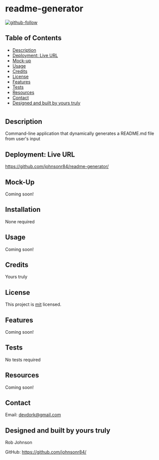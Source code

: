 
  # readme-generator 

  
  [![github-follow](https://img.shields.io/github/followers/johnsonr84?label=Follow&logoColor=lightgrey&style=social)](https://github.com/johnsonr84)

  ## Table of Contents 
  * [Description](#Description)
  * [Deployment: Live URL](#Deployment:-Live-URL)
  * [Mock-up](#Mock-up)
  * [Usage](#Usage)
  * [Credits](#Credits)
  * [License](#License)
  * [Features](#Features)
  * [Tests](#Tests)
  * [Resources](#Resources)
  * [Contact](#Contact)
  * [Designed and built by yours truly](#Designed-and-built-by-yours-truly)
  #
  
  ## Description 
  Command-line application that dynamically generates a README.md file from user's input 

  ## Deployment: Live URL
  https://github.com/johnsonr84/readme-generator/ 

  ## Mock-Up
  Coming soon! 

  ## Installation 
  None required 

  ## Usage 
  Coming soon! 

  ## Credits 
  Yours truly 

  ## License 
  This project is [mit](https://choosealicense.com/licenses/mit/) licensed.

  ## Features
  Coming soon! 

  ## Tests
  No tests required  

  ## Resources
  Coming soon! 

  ## Contact
  Email: devdork@gmail.com 

  ## Designed and built by yours truly
  Rob Johnson  

  GitHub: https://github.com/johnsonr84/ 

  